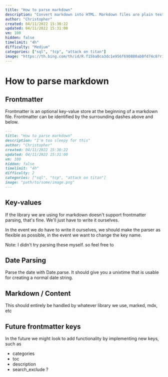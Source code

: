 ```yaml
---
title: "How to parse markdown"
description: "Convert markdown into HTML. Markdown files are plain text files containing text inline symbols for formatting the text (e.g., titles, bold, tables), intending to make the writing for the internet more accessible. In this challenge you will write a program which contains simplified Markdown-like Markup, and outputs the corresponding HTML Markup."
author: "Christopher"
created: 04/11/2022 15:30:22
updated: 04/11/2022 15:31:00
vm: 100
hidden: false
timelimit: "4h"
difficulty: "Medium"
categories: ["sql", "tcp", "attack on titan"]
image: "https://th.bing.com/th/id/R.f15ba0ca3dc1e956f690880ab0fd74c8?rik=CZ784tKSsGErvw&pid=ImgRaw&r=0"
---
```


# How to parse markdown

## Frontmatter

Frontmatter is an optional key-value store at the beginning of a markdown file. Frontmatter can be identified by the surrounding dashes above and below.

```markdown
---
title: "How to parse markdown"
description: "I'm too sleepy for this"
author: "Christopher"
created: 04/11/2022 15:30:22
updated: 04/11/2022 15:31:00
vm: 100
hidden: false
timelimit: "4h"
difficulty: 2
categories: ["sql", "tcp", "attack on titan"]
image: "path/to/some/image.png"
---
```

## Key-values

If the library we are using for markdown doesn't support frontmatter parsing, that's fine. We'll just have to write it ourselves.

In the event we do have to write it ourselves, we should make the parser as flexible as possible, in the event we want to change the key name.

Note: I didn't try parsing these myself. so feel free to

## Date Parsing

Parse the date with Date.parse. It should give you a unixtime that is usable for creating a normal date string.

## Markdown / Content

This should entirely be handled by whatever library we use, marked, mdx, etc

## Future frontmatter keys

In the future we might look to add functionality by implementing new keys, such as

- categories
- toc
- description
- search_exclude ?
